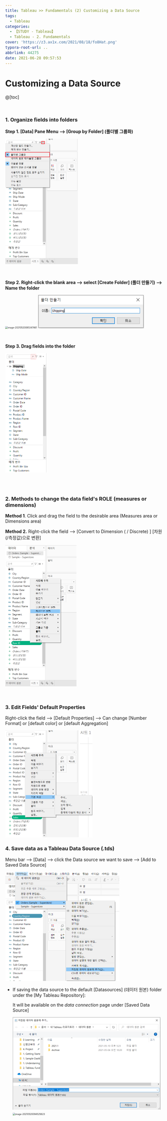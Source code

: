 ```yaml
---
title: Tableau >> Fundamentals (2) Customizing a Data Source
tags:
  - Tableau
categories:
  - 【STUDY - Tableau】
  - Tableau - 2. Fundamentals
cover: 'https://z3.ax1x.com/2021/08/18/fo8Hat.png'
typora-root-url: ..
abbrlink: 44275
date: 2021-06-28 09:57:53
---
```


# Customizing a Data Source

@[toc]

<br />

### 1. Organize fields into folders

**Step 1. [Data] Pane Menu --> [Group by Folder] (폴더별 그룹화)**

​				<img src="/images/S-Tableau-Fundamentals-2-Customizing-a-Data-Source/image-20210520085309334.png" alt="image-20210520085309334" style="zoom:50%;" />

<br />

**Step 2. Right-click the blank area --> select [Create Folder] (폴더 만들기)  --> Name the folder**

​				<img src="D:\1. 아이투맥스\3. Tableau 학습\Typora Note\E_Analyst\2. Tableau Fundamentals\2-2. Editing and Saving a Data Source.assets\image-20210520085347461.png" alt="image-20210520085347461" style="zoom:50%;" />					<img src="/images/S-Tableau-Fundamentals-2-Customizing-a-Data-Source/image-20210520085548660.png" alt="image-20210520085548660" style="zoom:80%;" />

<br />

**Step 3.  Drag fields into the folder**

​				<img src="/images/S-Tableau-Fundamentals-2-Customizing-a-Data-Source/image-20210520085807304.png" alt="image-20210520085807304" style="zoom:50%;" />

<br />

<br />

### 2. Methods to change the data field's ROLE (measures or dimensions)

**Method 1**. Click and drag the field to the desirable area (Measures area or Dimensions area)

**Method 2.** Right-click the field --> [Convert to Dimension ( / Discrete) ]    [차원(/측정값)으로 변환]

​					<img src="/images/S-Tableau-Fundamentals-2-Customizing-a-Data-Source/image-20210520091203996.png" alt="image-20210520091203996" style="zoom:50%;" />

<br />

### 3. Edit Fields' Default Properties

Right-click the field --> [Default Properties] --> Can change [Number Format] or [default color] or [default Aggregation]

<img src="/images/S-Tableau-Fundamentals-2-Customizing-a-Data-Source/image-20210520091653945.png" alt="image-20210520091653945" style="zoom:50%;" />

<br />

### 4. Save data as a Tableau Data Source (.tds)

Menu bar --> [Data]  --> click the Data source we want to save --> [Add to Saved Data Source]

<img src="/images/S-Tableau-Fundamentals-2-Customizing-a-Data-Source/image-20210520094018899.png" alt="image-20210520094018899" style="zoom:50%;" />

<br />

* If saving the data source to the default [Datasources] (데이터 원본) folder under the [My Tableau Repository]:

  It will be available on the *data connection*  page under [Saved Data Source]

  <img src="/images/S-Tableau-Fundamentals-2-Customizing-a-Data-Source/image-20210520094122673.png" alt="image-20210520094122673" style="zoom:50%;" />		<img src="D:\1. 아이투맥스\3. Tableau 학습\Typora Note\E_Analyst\2. Tableau Fundamentals\2-2. Customizing a Data Source.assets\image-20210520094525623.png" alt="image-20210520094525623" style="zoom:50%;" />

<br />

<br />
